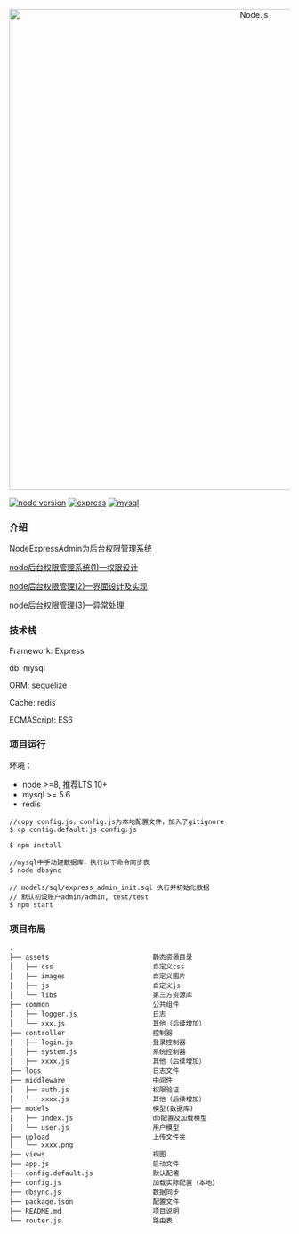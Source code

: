 <p align="center">
    <img
      alt="Node.js"
      src="https://user-images.githubusercontent.com/3664948/63758100-d5209f00-c8ed-11e9-9de4-9b19372e4ef6.png"
      width="864"
    />
</p>

[![node version](https://img.shields.io/badge/node.js-%3E=_8.0.0-green.svg)](http://nodejs.org/download/)
[![express](https://img.shields.io/badge/express-%5E4.17.1-green.svg)](https://expressjs.com)
[![mysql](https://img.shields.io/badge/mysql-%5E2.17.1-green.svg)](https://github.com/mysqljs/mysql)

### 介绍
NodeExpressAdmin为后台权限管理系统 

[node后台权限管理系统(1)—权限设计](https://github.com/ciey/NodeExpressAdmin/issues/1)

[node后台权限管理(2)—界面设计及实现](https://github.com/ciey/NodeExpressAdmin/issues/2)

[node后台权限管理(3)—异常处理](https://github.com/ciey/NodeExpressAdmin/issues/3)

### 技术栈
Framework: Express

db: mysql

ORM: sequelize

Cache: redis

ECMAScript: ES6

### 项目运行

环境：
- node >=8, 推荐LTS 10+
- mysql >= 5.6
- redis 

```
//copy config.js，config.js为本地配置文件，加入了gitignore
$ cp config.default.js config.js

$ npm install

//mysql中手动建数据库，执行以下命令同步表
$ node dbsync

// models/sql/express_admin_init.sql 执行并初始化数据
// 默认初设账户admin/admin, test/test
$ npm start

```

### 项目布局

```
.
├── assets                          静态资源目录
│   ├── css                         自定义css
│   ├── images                      自定义图片
│   ├── js                          自定义js
│   └── libs                        第三方资源库
├── common                          公共组件
│   ├── logger.js                   日志
│   └── xxx.js                      其他（后续增加）
├── controller                      控制器
│   ├── login.js                    登录控制器 
│   ├── system.js                   系统控制器
│   ├── xxxx.js                     其他（后续增加）
├── logs                            日志文件
├── middleware                      中间件
│   ├── auth.js                     权限验证    
│   └── xxxx.js                     其他（后续增加）
├── models                          模型(数据库)
│   ├── index.js                    db配置及加载模型
│   └── user.js                     用户模型
├── upload                          上传文件夹
│   └── xxxx.png                     
├── views                           视图
├── app.js                          启动文件
├── config.default.js               默认配置     
├── config.js                       加载实际配置（本地）         
├── dbsync.js                       数据同步             
├── package.json                    配置文件
├── README.md                       项目说明
└── router.js                       路由表

```
